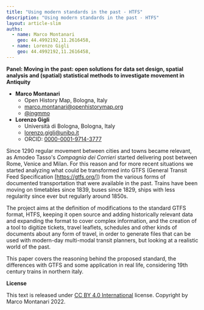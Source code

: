 ```yaml
---
title: "Using modern standards in the past - HTFS"
description: "Using modern standards in the past - HTFS"
layout: article-slim
auths:
  - name: Marco Montanari
    geo: 44.4992192,11.2616458,
  - name: Lorenzo Gigli
    geo: 44.4992192,11.2616458,
---
```



**Panel: Moving in the past: open solutions for data set design, spatial analysis and (spatial) statistical methods to investigate movement in Antiquity**

- **Marco Montanari**
  - Open History Map, Bologna, Italy
  - [marco.montanari@openhistorymap.org](mailto:marco.montanari@openhistorymap.org)
  - [@ingmmo](https://twitter.com/ingmmo)
- **Lorenzo Gigli**
  - Università di Bologna, Bologna, Italy
  - [lorenzo.gigli@unibo.it](mailto:lorenzo.gigli@unibo.it)
  - ORCID: [0000-0001-9714-3777](https://orcid.org/0000-0001-9714-3777)


Since 1290 regular movement between cities and towns became relevant, as Amodeo Tasso's *Compagnia dei Corrieri* started delivering post between Rome, Venice and Milan. For this reason and for more recent situations we started analyzing what could be transformed into GTFS (General Transit Feed Specification [https://gtfs.org/]) from the various forms of documented transportation that were available in the past. Trains have been moving on timetables since 1839, buses since 1829, ships with less regularity since ever but regularly around 1850s. 

The project aims at the definition of modifications to the standard GTFS format, HTFS, keeping it open source and adding historically relevant data and expanding the format to cover complex information, and the creation of a tool to digitize tickets, travel leaflets, schedules and other kinds of documents about any form of travel, in order to generate files that can be used with modern-day multi-modal transit planners, but looking at a realistic world of the past.

This paper covers the reasoning behind the proposed standard, the differences with GTFS and some application in real life, considering 19th century trains in northern italy.

**License**

This text is released under [CC BY 4.0 International](https://creativecommons.org/licenses/by/4.0/) license. Copyright by Marco Montanari 2022.
